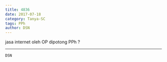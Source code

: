 ```yaml
---
title: 4836
date: 2017-07-18
category: Tanya-SC
tags: PPh
author: DSN
---
```


jasa internet oleh OP dipotong PPh ?

---



`DSN`
